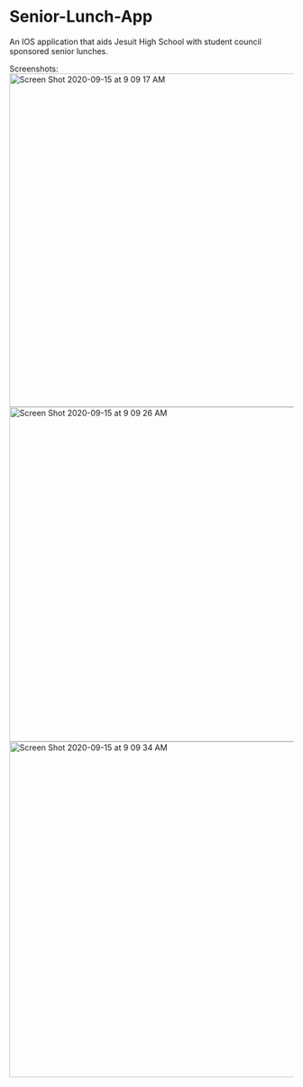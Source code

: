 # Senior-Lunch-App
An IOS application that aids Jesuit High School with student council sponsored senior lunches.

Screenshots:
<img width="591" alt="Screen Shot 2020-09-15 at 9 09 17 AM" src="https://user-images.githubusercontent.com/12377192/93658401-422b3900-fa09-11ea-9374-d9d3f3276629.png">
<img width="593" alt="Screen Shot 2020-09-15 at 9 09 26 AM" src="https://user-images.githubusercontent.com/12377192/93658402-422b3900-fa09-11ea-8db0-803a02f8ee3c.png">
<img width="595" alt="Screen Shot 2020-09-15 at 9 09 34 AM" src="https://user-images.githubusercontent.com/12377192/93658403-422b3900-fa09-11ea-95c1-bd494b51579d.png">

